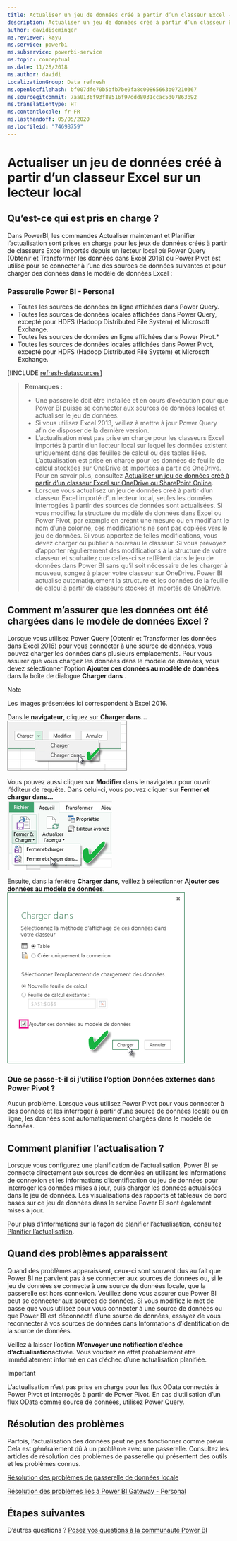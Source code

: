 ```yaml
---
title: Actualiser un jeu de données créé à partir d’un classeur Excel - local
description: Actualiser un jeu de données créé à partir d’un classeur Excel sur un lecteur local
author: davidiseminger
ms.reviewer: kayu
ms.service: powerbi
ms.subservice: powerbi-service
ms.topic: conceptual
ms.date: 11/28/2018
ms.author: davidi
LocalizationGroup: Data refresh
ms.openlocfilehash: bf007dfe70b5bfb7be9fa8c00865663b07210367
ms.sourcegitcommit: 7aa0136f93f88516f97ddd8031ccac5d07863b92
ms.translationtype: HT
ms.contentlocale: fr-FR
ms.lasthandoff: 05/05/2020
ms.locfileid: "74698759"
---
```

# <a name="refresh-a-dataset-created-from-an-excel-workbook-on-a-local-drive"></a>Actualiser un jeu de données créé à partir d’un classeur Excel sur un lecteur local
## <a name="whats-supported"></a>Qu’est-ce qui est pris en charge ?
Dans PowerBI, les commandes Actualiser maintenant et Planifier l’actualisation sont prises en charge pour les jeux de données créés à partir de classeurs Excel importés depuis un lecteur local où Power Query (Obtenir et Transformer les données dans Excel 2016) ou Power Pivot est utilisé pour se connecter à l’une des sources de données suivantes et pour charger des données dans le modèle de données Excel :  

### <a name="power-bi-gateway---personal"></a>Passerelle Power BI - Personal
* Toutes les sources de données en ligne affichées dans Power Query.
* Toutes les sources de données locales affichées dans Power Query, excepté pour HDFS (Hadoop Distributed File System) et Microsoft Exchange.
* Toutes les sources de données en ligne affichées dans Power Pivot.\*
* Toutes les sources de données locales affichées dans Power Pivot, excepté pour HDFS (Hadoop Distributed File System) et Microsoft Exchange.

<!-- Refresh Data sources-->
[!INCLUDE [refresh-datasources](./includes/refresh-datasources.md)]

> **Remarques :**  
> 
> * Une passerelle doit être installée et en cours d’exécution pour que Power BI puisse se connecter aux sources de données locales et actualiser le jeu de données.
> * Si vous utilisez Excel 2013, veillez à mettre à jour Power Query afin de disposer de la dernière version.
> * L’actualisation n’est pas prise en charge pour les classeurs Excel importés à partir d’un lecteur local sur lequel les données existent uniquement dans des feuilles de calcul ou des tables liées. L’actualisation est prise en charge pour les données de feuille de calcul stockées sur OneDrive et importées à partir de OneDrive. Pour en savoir plus, consultez [Actualiser un jeu de données créé à partir d’un classeur Excel sur OneDrive ou SharePoint Online](refresh-excel-file-onedrive.md).
> * Lorsque vous actualisez un jeu de données créé à partir d’un classeur Excel importé d’un lecteur local, seules les données interrogées à partir des sources de données sont actualisées. Si vous modifiez la structure du modèle de données dans Excel ou Power Pivot, par exemple en créant une mesure ou en modifiant le nom d’une colonne, ces modifications ne sont pas copiées vers le jeu de données. Si vous apportez de telles modifications, vous devez charger ou publier à nouveau le classeur. Si vous prévoyez d’apporter régulièrement des modifications à la structure de votre classeur et souhaitez que celles-ci se reflètent dans le jeu de données dans Power BI sans qu’il soit nécessaire de les charger à nouveau, songez à placer votre classeur sur OneDrive. Power BI actualise automatiquement la structure et les données de la feuille de calcul à partir de classeurs stockés et importés de OneDrive.
> 
> 

## <a name="how-do-i-make-sure-data-is-loaded-to-the-excel-data-model"></a>Comment m’assurer que les données ont été chargées dans le modèle de données Excel ?
Lorsque vous utilisez Power Query (Obtenir et Transformer les données dans Excel 2016) pour vous connecter à une source de données, vous pouvez charger les données dans plusieurs emplacements. Pour vous assurer que vous chargez les données dans le modèle de données, vous devez sélectionner l’option **Ajouter ces données au modèle de données** dans la boîte de dialogue **Charger dans** .

> [!NOTE]
> Les images présentées ici correspondent à Excel 2016.
> 
> 

Dans le **navigateur**, cliquez sur **Charger dans...**  
    ![](media/refresh-excel-file-local-drive/refresh_loadtodm_1.png)

Vous pouvez aussi cliquer sur **Modifier** dans le navigateur pour ouvrir l’éditeur de requête. Dans celui-ci, vous pouvez cliquer sur **Fermer et charger dans...**  
    ![](media/refresh-excel-file-local-drive/refresh_loadtodm_2.png)

Ensuite, dans la fenêtre **Charger dans**, veillez à sélectionner **Ajouter ces données au modèle de données**.  
    ![](media/refresh-excel-file-local-drive/refresh_loadtodm_3.png)

### <a name="what-if-i-use-get-external-data-in-power-pivot"></a>Que se passe-t-il si j’utilise l’option Données externes dans Power Pivot ?
Aucun problème. Lorsque vous utilisez Power Pivot pour vous connecter à des données et les interroger à partir d’une source de données locale ou en ligne, les données sont automatiquement chargées dans le modèle de données.

## <a name="how-do-i-schedule-refresh"></a>Comment planifier l’actualisation ?
Lorsque vous configurez une planification de l’actualisation, Power BI se connecte directement aux sources de données en utilisant les informations de connexion et les informations d’identification du jeu de données pour interroger les données mises à jour, puis charger les données actualisées dans le jeu de données. Les visualisations des rapports et tableaux de bord basés sur ce jeu de données dans le service Power BI sont également mises à jour.

Pour plus d’informations sur la façon de planifier l’actualisation, consultez [Planifier l’actualisation](refresh-scheduled-refresh.md).

## <a name="when-things-go-wrong"></a>Quand des problèmes apparaissent
Quand des problèmes apparaissent, ceux-ci sont souvent dus au fait que Power BI ne parvient pas à se connecter aux sources de données ou, si le jeu de données se connecte à une source de données locale, que la passerelle est hors connexion. Veuillez donc vous assurer que Power BI peut se connecter aux sources de données. Si vous modifiez le mot de passe que vous utilisez pour vous connecter à une source de données ou que Power BI est déconnecté d’une source de données, essayez de vous reconnecter à vos sources de données dans Informations d’identification de la source de données.

Veillez à laisser l’option **M’envoyer une notification d’échec d’actualisation**activée. Vous voudrez en effet probablement être immédiatement informé en cas d’échec d’une actualisation planifiée.

>[!IMPORTANT]
>L’actualisation n’est pas prise en charge pour les flux OData connectés à Power Pivot et interrogés à partir de Power Pivot. En cas d’utilisation d’un flux OData comme source de données, utilisez Power Query.

## <a name="troubleshooting"></a>Résolution des problèmes
Parfois, l’actualisation des données peut ne pas fonctionner comme prévu. Cela est généralement dû à un problème avec une passerelle. Consultez les articles de résolution des problèmes de passerelle qui présentent des outils et les problèmes connus.

[Résolution des problèmes de passerelle de données locale](service-gateway-onprem-tshoot.md)

[Résolution des problèmes liés à Power BI Gateway - Personal](service-admin-troubleshooting-power-bi-personal-gateway.md)

## <a name="next-steps"></a>Étapes suivantes
D’autres questions ? [Posez vos questions à la communauté Power BI](https://community.powerbi.com/)


